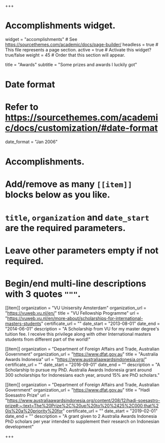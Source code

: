 +++
# Accomplishments widget.
widget = "accomplishments"  # See https://sourcethemes.com/academic/docs/page-builder/
headless = true  # This file represents a page section.
active = true  # Activate this widget? true/false
weight = 45  # Order that this section will appear.

title = "Awards"
subtitle = "Some prizes and awards I luckily got"

# Date format
#   Refer to https://sourcethemes.com/academic/docs/customization/#date-format
date_format = "Jan 2006"

# Accomplishments.
#   Add/remove as many `[[item]]` blocks below as you like.
#   `title`, `organization` and `date_start` are the required parameters.
#   Leave other parameters empty if not required.
#   Begin/end multi-line descriptions with 3 quotes `"""`.

[[item]]
  organization = "VU Unisersity Amsterdam"
  organization_url = "https://vuweb.vu.nl/en/"
  title = "VU Fellowship Programme"
  url = "https://vuweb.vu.nl/en/more-about/scholarships-for-international-masters-students"
  certificate_url = ""
  date_start = "2013-08-01"
  date_end = "2014-06-01"
  description = "A Scholarship from VU for my master degree's tuition fee. I receive this privilege along with other International masters students from different part of the world!"

[[item]]
  organization = "Department of Foreign Affairs and Trade, Australian Government"
  organization_url = "https://www.dfat.gov.au"
  title = "Australia Awards Indonesia"
  url = "https://www.australiaawardsindonesia.org/"
  certificate_url = ""
  date_start = "2016-09-01"
  date_end = ""
  description = "A Scholarship to pursue my PhD. Australia Awards Indonesia grant around 300 scholarships for Indonesians each year, around 15% are PhD scholars."
  
[[item]]
  organization = "Department of Foreign Affairs and Trade, Australian Government"
  organization_url = "https://www.dfat.gov.au"
  title = "Hadi Soesastro Prize"
  url = "https://www.australiaawardsindonesia.org/content/208/12/hadi-soesastro-prize#:~:text=The%20Prize%2C%20up%20to%20%2425%2C000,that%20is%20a%20priority%20for"
  certificate_url = ""
  date_start = "2019-02-01"
  date_end = ""
  description = "A grant given to 2 Australia Awards Indonesia PhD scholars per year intended to supplement their research on Indonesian development"

+++
